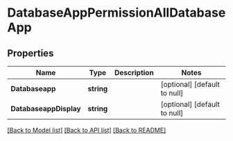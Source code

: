 # DatabaseAppPermissionAllDatabaseApp

## Properties
Name | Type | Description | Notes
------------ | ------------- | ------------- | -------------
**Databaseapp** | **string** |  | [optional] [default to null]
**DatabaseappDisplay** | **string** |  | [optional] [default to null]

[[Back to Model list]](../README.md#documentation-for-models) [[Back to API list]](../README.md#documentation-for-api-endpoints) [[Back to README]](../README.md)


